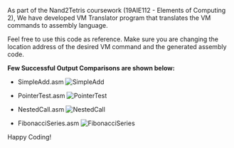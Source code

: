 As part of the Nand2Tetris coursework (19AIE112 - Elements of Computing 2), We have developed VM Translator program that translates the VM commands to assembly language.

Feel free to use this code as reference. Make sure you are changing the location address of the desired VM command and the generated assembly code.


**Few Successful Output Comparisons are shown below:**

* SimpleAdd.asm
![SimpleAdd](https://user-images.githubusercontent.com/86758594/155268779-26839336-2d15-4931-9a75-89ae4197487b.png)

* PointerTest.asm
![PointerTest](https://user-images.githubusercontent.com/86758594/155268898-40e53fe8-3370-4f41-8135-0252a0a13339.png)

* NestedCall.asm
![NestedCall](https://user-images.githubusercontent.com/86758594/155268903-8f99e152-bc91-486a-ada2-ae26003f2e4f.png)

* FibonacciSeries.asm
![FibonacciSeries](https://user-images.githubusercontent.com/86758594/155268920-95b2a7bf-9d21-4bcd-b4cd-0cc1921e24da.png)

Happy Coding!
